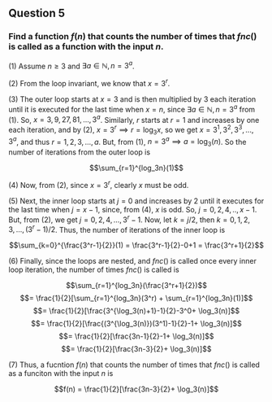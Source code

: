 ## Question 5

### Find a function $f(n)$ that counts the number of times that $fnc()$ is called as a function with the input $n$.

(1) Assume $n \geq 3$ and $\exists a \in \mathbb{N}, n =3^a$. 

(2) From the loop invariant, we know that $x = 3^r$.

(3) The outer loop starts at $x=3$ and is then multiplied by $3$ each iteration until it is executed for the last time when $x = n$, since $\exists a \in \mathbb{N}, n =3^a$ from (1). So, $x=3, 9, 27, 81, ..., 3^a$. Similarly, $r$ starts at $r=1$ and increases by one each iteration, and by (2), $x = 3^r \implies r = \log_3x$, so we get $x=3^1, 3^2, 3^3, ..., 3^a$, and thus $r=1, 2, 3, ..., a$. But, from (1), $n = 3^a \implies a= \log_3(n)$. So the number of iterations from the outer loop is

$$\sum_{r=1}^{log_3n}(1)$$

(4) Now, from (2), since $x=3^r$, clearly $x$ must be odd.

(5) Next, the inner loop starts at $j=0$ and increases by $2$ until it executes for the last time when $j = x - 1$, since, from (4), $x$ is odd. So, $j=0, 2, 4, .., x-1$. But, from (2), we get $j=0, 2, 4, ..., 3^r-1$. Now, let $k = j/2$, then $k=0, 1, 2, 3, ..., (3^r-1)/2$. Thus, the number of iterations of the inner loop is

$$\sum_{k=0}^{\frac{3^r-1}{2}}(1) = \frac{3^r-1}{2}-0+1 = \frac{3^r+1}{2}$$

(6) Finally, since the loops are nested, and $fnc()$ is called once every inner loop iteration, the number of times $fnc()$ is called is

$$\sum_{r=1}^{log_3n}(\frac{3^r+1}{2})$$
$$= \frac{1}{2}[\sum_{r=1}^{log_3n}(3^r) + \sum_{r=1}^{log_3n}(1)]$$
$$= \frac{1}{2}[\frac{3^{\log_3(n)+1}-1}{2}-3^0+ \log_3(n)]$$
$$= \frac{1}{2}[\frac{(3^{\log_3(n)})(3^1)-1}{2}-1+ \log_3(n)]$$
$$= \frac{1}{2}[\frac{3n-1}{2}-1+ \log_3(n)]$$
$$= \frac{1}{2}[\frac{3n-3}{2}+ \log_3(n)]$$

(7) Thus, a fucntion $f(n)$ that counts the number of times that $fnc()$ is called as a funciton with the input $n$ is

$$f(n) = \frac{1}{2}[\frac{3n-3}{2}+ \log_3(n)]$$
